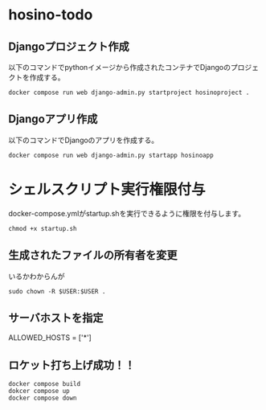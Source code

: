 # hosino-todo

## Djangoプロジェクト作成
以下のコマンドでpythonイメージから作成されたコンテナでDjangoのプロジェクトを作成する。
```
docker compose run web django-admin.py startproject hosinoproject .
```
## Djangoアプリ作成
以下のコマンドでDjangoのアプリを作成する。
```
docker compose run web django-admin.py startapp hosinoapp 
```

# シェルスクリプト実行権限付与
docker-compose.ymlがstartup.shを実行できるように権限を付与します。
```
chmod +x startup.sh 
```
## 生成されたファイルの所有者を変更
いるかわからんが
```
sudo chown -R $USER:$USER .
```

## サーバホストを指定
ALLOWED_HOSTS = ['*']

## ロケット打ち上げ成功！！
```
docker compose build 
dokcer compose up
docker compose down
```